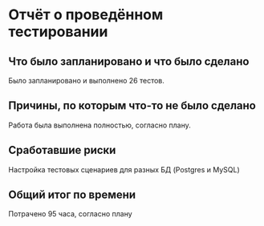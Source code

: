 # Отчёт о проведённом тестировании #
## Что было запланировано и что было сделано ##
Было запланировано и выполнено 26 тестов.

## Причины, по которым что-то не было сделано ##
Работа была выполнена полностью, согласно плану.

## Сработавшие риски ##
Настройка тестовых сценариев для разных БД (Postgres и MySQL)

## Общий итог по времени ##
Потрачено 95 часа, согласно плану

